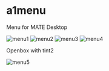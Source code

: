 # a1menu
Menu for MATE Desktop

![menu1](https://raw.github.com/appdevsw/a1menu/ctrl/menu1.png)
![menu2](https://raw.github.com/appdevsw/a1menu/ctrl/menu2.png)
![menu3](https://raw.github.com/appdevsw/a1menu/ctrl/menu3.png)
![menu4](https://raw.github.com/appdevsw/a1menu/ctrl/menu4.png)

Openbox with tint2

![menu5](https://raw.github.com/appdevsw/a1menu/ctrl/menu5.png)